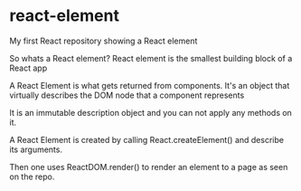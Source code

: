 # react-element

My first React repository showing a React element

So whats a React element? React element is the smallest building block of a React app

A React Element is what gets returned from components. It's an object that virtually describes the DOM node that a component represents

 It is an immutable description object and you can not apply any methods on it.
 
 A React Element is created by calling  React.createElement() and describe its arguments.
 
 Then one uses ReactDOM.render() to render an element to a page as seen on the repo.
